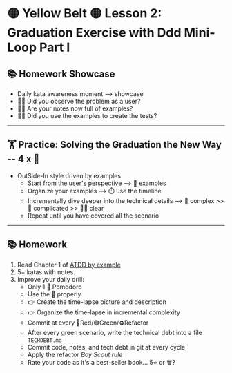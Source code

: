 # 🟡 Yellow Belt 🟡 Lesson 2: Graduation Exercise with Ddd Mini-Loop Part I

## 📚 Homework Showcase

- Daily kata awareness moment --> showcase
- 🙋‍♂️ Did you observe the problem as a user?
- 🙋‍♂️ Are your notes now full of examples?
- 🙋‍♂️ Did you use the examples to create the tests?

---

## 🏋️ Practice: Solving the Graduation the New Way -- 4 x 🍅

- OutSide-In style driven by examples
  - Start from the user's perspective --> 📝 examples
  - Organize your examples --> ⏱️ use the timeline
  - Incrementally dive deeper into the technical details --> 🧪 complex >> 🤔
    complicated >> 👨‍💻 clear
  - Repeat until you have covered all the scenario

---

## 📚 Homework

1. Read Chapter 1 of
   [ATDD by example](https://www.amazon.com/ATDD-Example-Test-Driven-Development-Addison-Wesley/dp/0321784154)
2. 5+ katas with notes.
3. Improve your daily drill:
   - Only 1 🍅 Pomodoro
   - Use the 📝 properly
   - 👉 Create the time-lapse picture and description
   - 👉 Organize the time-lapse in incremental complexity
   - Commit at every 🔴Red/🟢Green/♻️Refactor
   - After every green scenario, write the technical debt into a file
     `TECHDEBT.md`
   - Commit code, notes, and tech debt in git at every cycle
   - Apply the refactor _Boy Scout rule_
   - Rate your code as it's a best-seller book... 5⭐️ or 🗑️?
